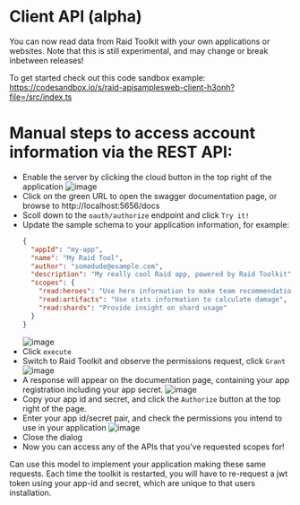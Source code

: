 # Client API (alpha)
You can now read data from Raid Toolkit with your own applications or websites. Note that this is still experimental, and may change or break inbetween releases!

To get started check out this code sandbox example:
https://codesandbox.io/s/raid-apisamplesweb-client-h3onh?file=/src/index.ts

# Manual steps to access account information via the REST API:
* Enable the server by clicking the cloud button in the top right of the application
  ![image](https://user-images.githubusercontent.com/500984/120867177-657a2200-c55f-11eb-8ad1-8efb4b0f874b.png)
* Click on the green URL to open the swagger documentation page, or browse to http://localhost:5656/docs
* Scoll down to the `oauth/authorize` endpoint and click `Try it!`
* Update the sample schema to your application information, for example:
  ```json
  {
    "appId": "my-app",
    "name": "My Raid Tool",
    "author": "somedude@example.com",
    "description": "My really cool Raid app, powered by Raid Toolkit",
    "scopes": {
      "read:heroes": "Use hero information to make team recommendations",
      "read:artifacts": "Use stats information to calculate damage",
      "read:shards": "Provide insight on shard usage"
    }
  }
  ```
  ![image](https://user-images.githubusercontent.com/500984/120867373-c86bb900-c55f-11eb-9602-84ce1f2faca2.png)
 * Click `execute`
 * Switch to Raid Toolkit and observe the permissions request, click `Grant`
   ![image](https://user-images.githubusercontent.com/500984/120867491-0e288180-c560-11eb-80ed-b543f412f099.png)
 * A response will appear on the documentation page, containing your app registration including your app secret.
   ![image](https://user-images.githubusercontent.com/500984/120867563-2c8e7d00-c560-11eb-9673-4e1aa22add5a.png)
 * Copy your app id and secret, and click the `Authorize` button at the top right of the page.
 * Enter your app id/secret pair, and check the permissions you intend to use in your application
   ![image](https://user-images.githubusercontent.com/500984/120867640-5647a400-c560-11eb-84c0-5231f037ba93.png)
 * Close the dialog
 * Now you can access any of the APIs that you've requested scopes for!

Can use this model to implement your application making these same requests.  Each time the toolkit is restarted, you will have to re-request a jwt token using your app-id and secret, which are unique to that users installation.
